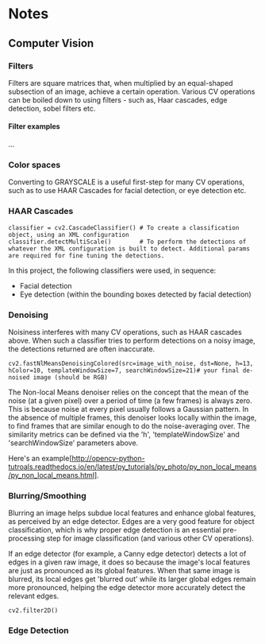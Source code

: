 # Notes

## Computer Vision

### Filters
Filters are square matrices that, when multiplied by an equal-shaped subsection of an image, achieve a certain operation. Various CV operations can be boiled down to using filters - such as, Haar cascades, edge detection, sobel filters etc.

#### Filter examples

...

### Color spaces

Converting to GRAYSCALE is a useful first-step for many CV operations, such as to use HAAR Cascades for facial detection, or eye detection etc.

### HAAR Cascades

```
classifier = cv2.CascadeClassifier() # To create a classification object, using an XML configuration
classifier.detectMultiScale()        # To perform the detections of whatever the XML configuration is built to detect. Additional params are required for fine tuning the detections.
```

In this project, the following classifiers were used, in sequence:
- Facial detection
- Eye detection (within the bounding boxes detected by facial detection)

### Denoising

Noisiness interferes with many CV operations, such as HAAR cascades above. When such a classifier tries to perform detections on a noisy image, the detections returned are often inaccurate.

```
cv2.fastNlMeansDenoisingColored(src=image_with_noise, dst=None, h=13, hColor=10, templateWindowSize=7, searchWindowSize=21)# your final de-noised image (should be RGB)
```

The Non-local Means denoiser relies on the concept that the mean of the noise (at a given pixel) over a period of time (a few frames) is always zero. This is because noise at every pixel usually follows a Gaussian pattern. In the absence of multiple frames, this denoiser looks locally within the image, to find frames that are similar enough to do the noise-averaging over. The similarity metrics can be defined via the 'h', 'templateWindowSize' and 'searchWindowSize' parameters above.

Here's an example[http://opencv-python-tutroals.readthedocs.io/en/latest/py_tutorials/py_photo/py_non_local_means/py_non_local_means.html].

### Blurring/Smoothing

Blurring an image helps subdue local features and enhance global features, as perceived by an edge detector. Edges are a very good feature for object classification, which is why proper edge detection is an essential pre-processing step for image classification (and various other CV operations).

If an edge detector (for example, a Canny edge detector) detects a lot of edges in a given raw image, it does so because the image's local features are just as pronounced as its global features. When that same image is blurred, its local edges get 'blurred out' while its larger global edges remain more pronounced, helping the edge detector more accurately detect the relevant edges.

```
cv2.filter2D()
```

### Edge Detection

